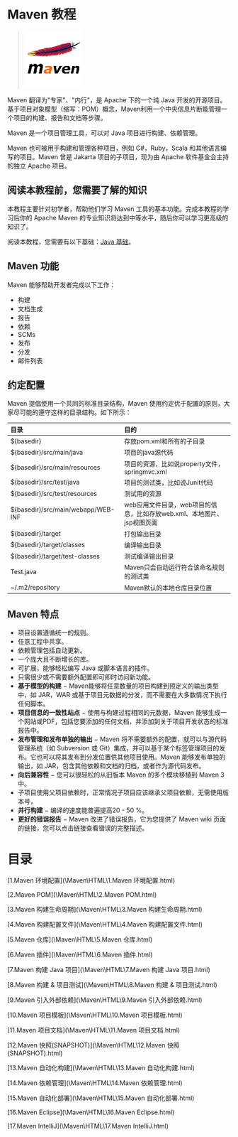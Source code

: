 # Maven 教程

> <img src="\maven\img\maven-logo.png">

Maven 翻译为"专家"、"内行"，是 Apache 下的一个纯 Java 开发的开源项目。基于项目对象模型（缩写：POM）概念，Maven利用一个中央信息片断能管理一个项目的构建、报告和文档等步骤。

Maven 是一个项目管理工具，可以对 Java 项目进行构建、依赖管理。

Maven 也可被用于构建和管理各种项目，例如 C#，Ruby，Scala 和其他语言编写的项目。Maven 曾是 Jakarta 项目的子项目，现为由 Apache 软件基金会主持的独立 Apache 项目。

## 阅读本教程前，您需要了解的知识

本教程主要针对初学者，帮助他们学习 Maven 工具的基本功能。完成本教程的学习后你的 Apache Maven 的专业知识将达到中等水平，随后你可以学习更高级的知识了。

阅读本教程，您需要有以下基础：[Java 基础](https://www.runoob.com/java/java-tutorial.html)。

## Maven 功能

Maven 能够帮助开发者完成以下工作：

- 构建
- 文档生成
- 报告
- 依赖
- SCMs
- 发布
- 分发
- 邮件列表

## 约定配置

Maven 提倡使用一个共同的标准目录结构，Maven 使用约定优于配置的原则，大家尽可能的遵守这样的目录结构。如下所示：

| 目录                               | 目的                                                         |
| :--------------------------------- | :----------------------------------------------------------- |
| ${basedir}                         | 存放pom.xml和所有的子目录                                    |
| ${basedir}/src/main/java           | 项目的java源代码                                             |
| ${basedir}/src/main/resources      | 项目的资源，比如说property文件，springmvc.xml                |
| ${basedir}/src/test/java           | 项目的测试类，比如说Junit代码                                |
| ${basedir}/src/test/resources      | 测试用的资源                                                 |
| ${basedir}/src/main/webapp/WEB-INF | web应用文件目录，web项目的信息，比如存放web.xml、本地图片、jsp视图页面 |
| ${basedir}/target                  | 打包输出目录                                                 |
| ${basedir}/target/classes          | 编译输出目录                                                 |
| ${basedir}/target/test-classes     | 测试编译输出目录                                             |
| Test.java                          | Maven只会自动运行符合该命名规则的测试类                      |
| ~/.m2/repository                   | Maven默认的本地仓库目录位置                                  |

## Maven 特点

- 项目设置遵循统一的规则。
- 任意工程中共享。
- 依赖管理包括自动更新。
- 一个庞大且不断增长的库。
- 可扩展，能够轻松编写 Java 或脚本语言的插件。
- 只需很少或不需要额外配置即可即时访问新功能。
- **基于模型的构建** − Maven能够将任意数量的项目构建到预定义的输出类型中，如 JAR，WAR 或基于项目元数据的分发，而不需要在大多数情况下执行任何脚本。
- **项目信息的一致性站点** − 使用与构建过程相同的元数据，Maven 能够生成一个网站或PDF，包括您要添加的任何文档，并添加到关于项目开发状态的标准报告中。
- **发布管理和发布单独的输出** − Maven 将不需要额外的配置，就可以与源代码管理系统（如 Subversion 或 Git）集成，并可以基于某个标签管理项目的发布。它也可以将其发布到分发位置供其他项目使用。Maven 能够发布单独的输出，如 JAR，包含其他依赖和文档的归档，或者作为源代码发布。
- **向后兼容性** − 您可以很轻松的从旧版本 Maven 的多个模块移植到 Maven 3 中。
- 子项目使用父项目依赖时，正常情况子项目应该继承父项目依赖，无需使用版本号，
- **并行构建** − 编译的速度能普遍提高20 - 50 %。
- **更好的错误报告** − Maven 改进了错误报告，它为您提供了 Maven wiki 页面的链接，您可以点击链接查看错误的完整描述。

# 目录

[1.Maven 环境配置](\Maven\HTML\1.Maven 环境配置.html)

[2.Maven POM](\Maven\HTML\2.Maven POM.html)

[3.Maven 构建生命周期](\Maven\HTML\3.Maven 构建生命周期.html)

[4.Maven 构建配置文件](\Maven\HTML\4.Maven 构建配置文件.html)

[5.Maven 仓库](\Maven\HTML\5.Maven 仓库.html)

[6.Maven 插件](\Maven\HTML\6.Maven 插件.html)

[7.Maven 构建 Java 项目](\Maven\HTML\7.Maven 构建 Java 项目.html)

[8.Maven 构建 & 项目测试](\Maven\HTML\8.Maven 构建 & 项目测试.html)

[9.Maven 引入外部依赖](\Maven\HTML\9.Maven 引入外部依赖.html)

[10.Maven 项目模板](\Maven\HTML\10.Maven 项目模板.html)

[11.Maven 项目文档](\Maven\HTML\11.Maven 项目文档.html)

[12.Maven 快照(SNAPSHOT)](\Maven\HTML\12.Maven 快照(SNAPSHOT).html)

[13.Maven 自动化构建](\Maven\HTML\13.Maven 自动化构建.html)

[14.Maven 依赖管理](\Maven\HTML\14.Maven 依赖管理.html)

[15.Maven 自动化部署](\Maven\HTML\15.Maven 自动化部署.html)

[16.Maven Eclipse](\Maven\HTML\16.Maven Eclipse.html)

[17.Maven IntelliJ](\Maven\HTML\17.Maven IntelliJ.html)